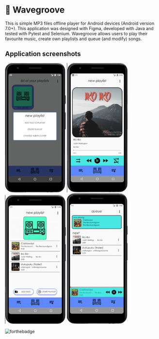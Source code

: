 # :musical_note: Wavegroove

This is simple MP3 files offline player for Android devices (Android version 7.0+). This application was designed with Figma, developed with Java and tested with Pytest and Selenium. Wavegroove allows users to play their favourite music, create own playlists and queue (and modify) songs.

## Application screenshots

<p float="center">
  <img src="https://github.com/wasyl078/Wavegroove/blob/master/screenshots/screenshot-list-of-your-playlists.png" width="200" />
  <img src="https://github.com/wasyl078/Wavegroove/blob/master/screenshots/screenshot-playing.png" width="200" /> 
  <img src="https://github.com/wasyl078/Wavegroove/blob/master/screenshots/screenshot-playlist.png" width="200" />
  <img src="https://github.com/wasyl078/Wavegroove/blob/master/screenshots/screenshot-queue.png" width="200" /> 
</p>

![forthebadge](https://forthebadge.com/images/badges/built-for-android.svg)
